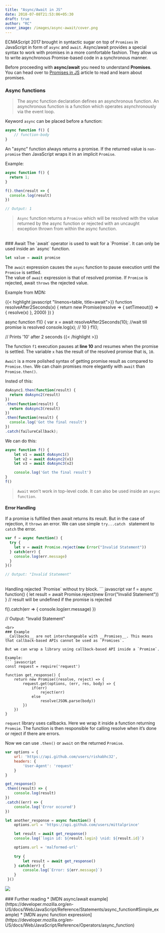 ```yaml
---
title: "Async/Await in JS"
date: 2018-07-08T21:53:06+05:30
draft: true
author: "RC"
cover_image: /images/async-await/cover.png
---
```

ECMAScript 2017 brought in syntactic sugar on top of `Promises` in JavaScript in form of `async` and `await`. Async/await provides a special syntax to work with promises in a more comfortable fashion. They  allow us to write asynchronous Promise-based code in a synchronous manner.

<!--more-->

Before proceeding with __async/await__ you need to understand __Promises__. You can head over to [Promises in JS](https://zapcircle.net/posts/promise-js/) article to read and learn about promises.

### Async functions
> The async function declaration defines an asynchronous function. An asynchronous function is a function which operates asynchronously via the event loop.

Keyword `async` can be placed before a function:
``` javascript
async function f() {
    // function-body
}
```
An "async" function always returns a promise. If the returned value is `non-promise` then JavaScript wraps it in an implicit `Promise`.

Example:
``` javascript
async function f() {
  return 1;
}

f().then(result => {
  console.log(result)
})

// Output: 1
```
> `Async` function returns a `Promise` which will be resolved with the value returned by the async function or rejected with an uncaught exception thrown from within the async function.

<br>
### Await
The `await` operator is used to wait for a `Promise`. It can only be used inside an `async` function.

``` javascript
let value = await promise
```
The `await` expression causes the `async` function to pause execution until the `Promise` is settled.  
The value of `await` expression is that of resolved promise. If `Promise` is rejected, await `throws` the rejected value.

Example from MDN:

{{< highlight javascript "linenos=table, title=await">}}
function resolveAfter2Seconds(x) { 
  return new Promise(resolve => {
    setTimeout(() => {
      resolve(x)
    }, 2000)
  })
}

async function f1() {
  var x = await resolveAfter2Seconds(10); //wait till promise is resolved 
  console.log(x); // 10
}
f1();

// Prints '10' after 2 seconds
{{< /highlight >}}

The function `f1` execution pauses at __line 10__ and resumes when the promise is settled. The variable `x` has the result of the resolved promise that is, `10`.

`Await` is a more polished syntax of getting promise result as compared to `Promise.then`. We can chain promises more elegantly with `await` than `Promise.then()`.

Insted of this:
``` javascript
doAsync1.then(function(result) {
  return doAsync2(result)
})
.then(function(result) {
  return doAsync3(result)
})
.then(function(result) {
  console.log('Got the final result')
})
.catch(failureCallback);
```

We can do this:
``` javascript
async function f() {
    let v1 = await doAsync1()
    let v2 = await doAsync2(v1)
    let v3 = await doAsync3(v2)

    console.log('Got the final result')
}
f()
```
> `Await` won't work in top-level code. It can also be used inside an `async function`.

#### Error Handling
If a promise is fulfilled then await returns its result. But in the case of rejection, it `throws` an error. We can use simple `try...catch ` statement to `catch` the error.

``` javascript
var f = async function() {
  try {
    let v = await Promise.reject(new Error("Invalid Statement"))
  } catch(err) {
    console.log(err.message)
  }
}()

// Output: "Invalid Statement"
```

<br>
Handling rejected `Promise` without try block.
``` javascript
var f = async function() {
  let result = await Promise.reject(new Error("Invalid Statement"))
}
// result will be undefined if the promise is rejected

f().catch(err => {
  console.log(err.message)
})

// Output: "Invalid Statement"
```
<br>
### Example
__Callbacks__ are not interchangeable with __Promises__. This means that callback-based APIs cannot be used as `Promises`.  

But we can wrap a library using callback-based API inside a `Promise`.

Example:
``` javascript
const request = require('request')

function get_response() {
    return new Promise((resolve, reject) => {
        request.get(options, (err, res, body) => {
            if(err) 
                reject(err)
            else
                resolve(JSON.parse(body))
        })
    })
}
```
`request` library uses callbacks. Here we wrap it inside a function returning `Promsie`. The function is then responsible for calling resolve when it’s done or reject if there are errors.

Now we can use `.then()` or `await` on the returned `Promise`.
``` javascript
var options = {
    url: 'https://api.github.com/users/rishabhc32',
    headers: {
        'User-Agent': 'request'
    }
}

get_response()
.then((result) => {
    console.log(result)
})
.catch((err) => {
    console.log('Error occured')
})
```

``` javascript
let another_response = async function() {
    options.url = 'https://api.github.com/users/mittalprince'

    let result = await get_response()
    console.log(`login id: ${result.login} \nid: ${result.id}`)

    options.url = 'malformed-url'
    
    try {
        let result = await get_response()
    } catch(err) {
        console.log(`Error: ${err.message}`)
    }
 }()  
```

<div class="row">
    <img class="responsive-img" src="/images/async-await/example-output.png">
</div>

<br>
### Further reading
* [MDN async/await example](https://developer.mozilla.org/en-US/docs/Web/JavaScript/Reference/Statements/async_function#Simple_example)
* [MDN async function expression] (https://developer.mozilla.org/en-US/docs/Web/JavaScript/Reference/Operators/async_function)
